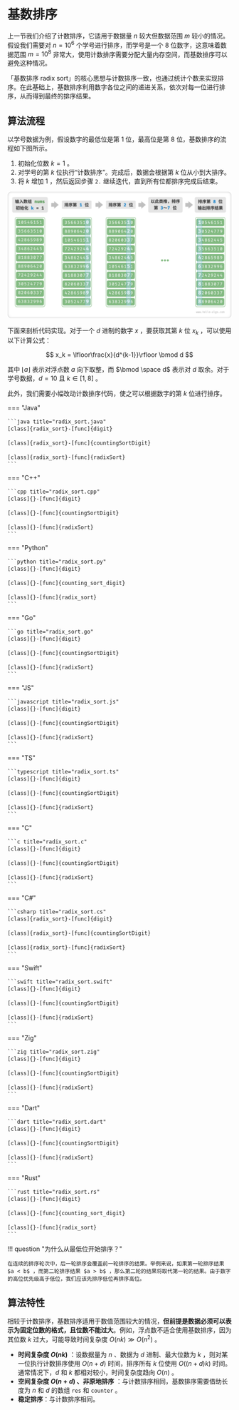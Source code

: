 # 基数排序

上一节我们介绍了计数排序，它适用于数据量 $n$ 较大但数据范围 $m$ 较小的情况。假设我们需要对 $n = 10^6$ 个学号进行排序，而学号是一个 $8$ 位数字，这意味着数据范围 $m = 10^8$ 非常大，使用计数排序需要分配大量内存空间，而基数排序可以避免这种情况。

「基数排序 radix sort」的核心思想与计数排序一致，也通过统计个数来实现排序。在此基础上，基数排序利用数字各位之间的递进关系，依次对每一位进行排序，从而得到最终的排序结果。

## 算法流程

以学号数据为例，假设数字的最低位是第 $1$ 位，最高位是第 $8$ 位，基数排序的流程如下图所示。

1. 初始化位数 $k = 1$ 。
2. 对学号的第 $k$ 位执行“计数排序”。完成后，数据会根据第 $k$ 位从小到大排序。
3. 将 $k$ 增加 $1$ ，然后返回步骤 `2.` 继续迭代，直到所有位都排序完成后结束。

![基数排序算法流程](radix_sort.assets/radix_sort_overview.png)

下面来剖析代码实现。对于一个 $d$ 进制的数字 $x$ ，要获取其第 $k$ 位 $x_k$ ，可以使用以下计算公式：

$$
x_k = \lfloor\frac{x}{d^{k-1}}\rfloor \bmod d
$$

其中 $\lfloor a \rfloor$ 表示对浮点数 $a$ 向下取整，而 $\bmod \space d$ 表示对 $d$ 取余。对于学号数据，$d = 10$ 且 $k \in [1, 8]$ 。

此外，我们需要小幅改动计数排序代码，使之可以根据数字的第 $k$ 位进行排序。

=== "Java"

    ```java title="radix_sort.java"
    [class]{radix_sort}-[func]{digit}

    [class]{radix_sort}-[func]{countingSortDigit}

    [class]{radix_sort}-[func]{radixSort}
    ```

=== "C++"

    ```cpp title="radix_sort.cpp"
    [class]{}-[func]{digit}

    [class]{}-[func]{countingSortDigit}

    [class]{}-[func]{radixSort}
    ```

=== "Python"

    ```python title="radix_sort.py"
    [class]{}-[func]{digit}

    [class]{}-[func]{counting_sort_digit}

    [class]{}-[func]{radix_sort}
    ```

=== "Go"

    ```go title="radix_sort.go"
    [class]{}-[func]{digit}

    [class]{}-[func]{countingSortDigit}

    [class]{}-[func]{radixSort}
    ```

=== "JS"

    ```javascript title="radix_sort.js"
    [class]{}-[func]{digit}

    [class]{}-[func]{countingSortDigit}

    [class]{}-[func]{radixSort}
    ```

=== "TS"

    ```typescript title="radix_sort.ts"
    [class]{}-[func]{digit}

    [class]{}-[func]{countingSortDigit}

    [class]{}-[func]{radixSort}
    ```

=== "C"

    ```c title="radix_sort.c"
    [class]{}-[func]{digit}

    [class]{}-[func]{countingSortDigit}

    [class]{}-[func]{radixSort}
    ```

=== "C#"

    ```csharp title="radix_sort.cs"
    [class]{radix_sort}-[func]{digit}

    [class]{radix_sort}-[func]{countingSortDigit}

    [class]{radix_sort}-[func]{radixSort}
    ```

=== "Swift"

    ```swift title="radix_sort.swift"
    [class]{}-[func]{digit}

    [class]{}-[func]{countingSortDigit}

    [class]{}-[func]{radixSort}
    ```

=== "Zig"

    ```zig title="radix_sort.zig"
    [class]{}-[func]{digit}

    [class]{}-[func]{countingSortDigit}

    [class]{}-[func]{radixSort}
    ```

=== "Dart"

    ```dart title="radix_sort.dart"
    [class]{}-[func]{digit}

    [class]{}-[func]{countingSortDigit}

    [class]{}-[func]{radixSort}
    ```

=== "Rust"

    ```rust title="radix_sort.rs"
    [class]{}-[func]{digit}

    [class]{}-[func]{counting_sort_digit}

    [class]{}-[func]{radix_sort}
    ```

!!! question "为什么从最低位开始排序？"

    在连续的排序轮次中，后一轮排序会覆盖前一轮排序的结果。举例来说，如果第一轮排序结果 $a < b$ ，而第二轮排序结果 $a > b$ ，那么第二轮的结果将取代第一轮的结果。由于数字的高位优先级高于低位，我们应该先排序低位再排序高位。

## 算法特性

相较于计数排序，基数排序适用于数值范围较大的情况，**但前提是数据必须可以表示为固定位数的格式，且位数不能过大**。例如，浮点数不适合使用基数排序，因为其位数 $k$ 过大，可能导致时间复杂度 $O(nk) \gg O(n^2)$ 。

- **时间复杂度 $O(nk)$** ：设数据量为 $n$ 、数据为 $d$ 进制、最大位数为 $k$ ，则对某一位执行计数排序使用 $O(n + d)$ 时间，排序所有 $k$ 位使用 $O((n + d)k)$ 时间。通常情况下，$d$ 和 $k$ 都相对较小，时间复杂度趋向 $O(n)$ 。
- **空间复杂度 $O(n + d)$ 、非原地排序** ：与计数排序相同，基数排序需要借助长度为 $n$ 和 $d$ 的数组 `res` 和 `counter` 。
- **稳定排序**：与计数排序相同。

